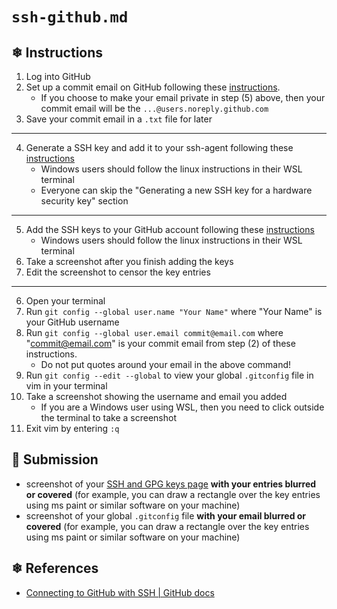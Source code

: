 # `ssh-github.md`

## ❄ Instructions

1) Log into GitHub
2) Set up a commit email on GitHub following these [instructions](https://docs.github.com/en/account-and-profile/setting-up-and-managing-your-personal-account-on-github/managing-email-preferences/setting-your-commit-email-address#setting-your-commit-email-address-on-github).
    - If you choose to make your email private in step (5) above, then your commit email will be the `...@users.noreply.github.com`
3) Save your commit email in a `.txt` file for later
---
4) Generate a SSH key and add it to your ssh-agent following these [instructions](https://docs.github.com/en/authentication/connecting-to-github-with-ssh/generating-a-new-ssh-key-and-adding-it-to-the-ssh-agent)
    - Windows users should follow the linux instructions in their WSL terminal
    - Everyone can skip the "Generating a new SSH key for a hardware security key" section
---
5) Add the SSH keys to your GitHub account following these [instructions](https://docs.github.com/en/authentication/connecting-to-github-with-ssh/adding-a-new-ssh-key-to-your-github-account)
    - Windows users should follow the linux instructions in their WSL terminal
6) Take a screenshot after you finish adding the keys
7) Edit the screenshot to censor the key entries
---
6) Open your terminal
7) Run `git config --global user.name "Your Name"` where "Your Name" is your GitHub username
8) Run `git config --global user.email commit@email.com` where "commit@email.com" is your commit email from step (2) of these instructions.
    - Do not put quotes around your email in the above command!
9) Run `git config --edit --global` to view your global `.gitconfig` file in vim in your terminal
10) Take a screenshot showing the username and email you added
    - If you are a Windows user using WSL, then you need to click outside the terminal to take a screenshot
11) Exit vim by entering `:q`

## 🌸 Submission

- screenshot of your [SSH and GPG keys page](https://github.com/settings/keys) **with your entries blurred or covered** (for example, you can draw a rectangle over the key entries using ms paint or similar software on your machine)
- screenshot of your global `.gitconfig` file **with your email blurred or covered** (for example, you can draw a rectangle over the key entries using ms paint or similar software on your machine)

## ❄ References

- [Connecting to GitHub with SSH | GitHub docs](https://docs.github.com/en/authentication/connecting-to-github-with-ssh)
